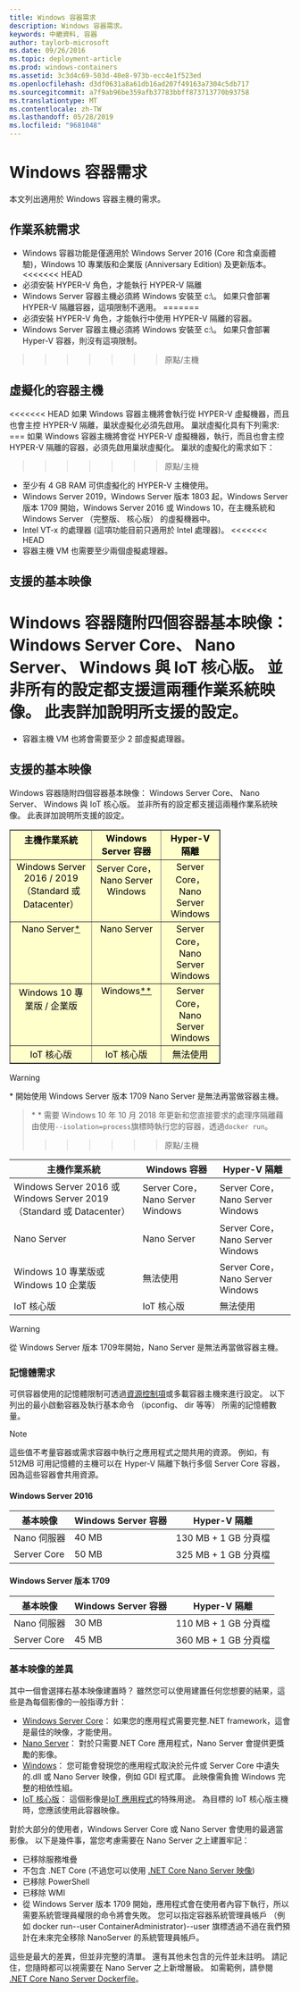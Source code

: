 ```yaml
---
title: Windows 容器需求
description: Windows 容器需求。
keywords: 中繼資料, 容器
author: taylorb-microsoft
ms.date: 09/26/2016
ms.topic: deployment-article
ms.prod: windows-containers
ms.assetid: 3c3d4c69-503d-40e8-973b-ecc4e1f523ed
ms.openlocfilehash: d3df0631a8a61db16ad207f49163a7304c5db717
ms.sourcegitcommit: a7f9ab96be359afb37783bbff873713770b93758
ms.translationtype: MT
ms.contentlocale: zh-TW
ms.lasthandoff: 05/28/2019
ms.locfileid: "9681048"
---
```

# <a name="windows-container-requirements"></a>Windows 容器需求

本文列出適用於 Windows 容器主機的需求。

## <a name="os-requirements"></a>作業系統需求

- Windows 容器功能是僅適用於 Windows Server 2016 (Core 和含桌面體驗)，Windows 10 專業版和企業版 (Anniversary Edition) 及更新版本。
<<<<<<< HEAD
- 必須安裝 HYPER-V 角色，才能執行 HYPER-V 隔離
- Windows Server 容器主機必須將 Windows 安裝至 c:\。 如果只會部署 HYPER-V 隔離容器，這項限制不適用。
=======
- 必須安裝 HYPER-V 角色，才能執行中使用 HYPER-V 隔離的容器。
- Windows Server 容器主機必須將 Windows 安裝至 c:\。 如果只會部署 Hyper-V 容器，則沒有這項限制。
>>>>>>> 原點/主機

## <a name="virtualized-container-hosts"></a>虛擬化的容器主機

<<<<<<< HEAD 如果 Windows 容器主機將會執行從 HYPER-V 虛擬機器，而且也會主控 HYPER-V 隔離，巢狀虛擬化必須先啟用。 巢狀虛擬化具有下列需求: === 如果 Windows 容器主機將會從 HYPER-V 虛擬機器，執行，而且也會主控 HYPER-V 隔離的容器，必須先啟用巢狀虛擬化。 巢狀的虛擬化的需求如下：
>>>>>>> 原點/主機

- 至少有 4 GB RAM 可供虛擬化的 HYPER-V 主機使用。
- Windows Server 2019，Windows Server 版本 1803 起，Windows Server 版本 1709 開始，Windows Server 2016 或 Windows 10，在主機系統和 Windows Server （完整版、 核心版） 的虛擬機器中。
- Intel VT-x 的處理器 (這項功能目前只適用於 Intel 處理器)。
<<<<<<< HEAD
- 容器主機 VM 也需要至少兩個虛擬處理器。

## <a name="supported-base-images"></a>支援的基本映像

<a name="windows-containers-are-offered-with-four-container-base-images-windows-server-core-nano-server-windows-and-iot-core-not-all-configurations-support-both-os-images-this-table-details-the-supported-configurations"></a>Windows 容器隨附四個容器基本映像： Windows Server Core、 Nano Server、 Windows 與 IoT 核心版。 並非所有的設定都支援這兩種作業系統映像。 此表詳加說明所支援的設定。
=======
- 容器主機 VM 也將會需要至少 2 部虛擬處理器。

## <a name="supported-base-images"></a>支援的基本映像

Windows 容器隨附四個容器基本映像： Windows Server Core、 Nano Server、 Windows 與 IoT 核心版。 並非所有的設定都支援這兩種作業系統映像。 此表詳加說明所支援的設定。

<table border="1" style="background-color:FFFFCC;border-collapse:collapse;border:1px solid FFCC00;color:000000;width:75%" cellpadding="5" cellspacing="5">
<thead>
<tr valign="top">
<th><center>主機作業系統</center></th>
<th><center>Windows Server 容器</center></th>
<th><center>Hyper-V 隔離</center></th>
</tr>
</thead>
<tbody>
<tr valign="top">
<td><center>Windows Server 2016 / 2019 （Standard 或 Datacenter）</center></td>
<td><center>Server Core，Nano Server Windows</center></td>
<td><center>Server Core，Nano Server Windows</center></td>
</tr>
<tr valign="top">
<td><center>Nano Server<a href="#warn-1">*</a></center></td>
<td><center> Nano Server</center></td>
<td><center>Server Core，Nano Server Windows</center></td>
</tr>
<tr valign="top">
<td><center>Windows 10 專業版 / 企業版</center></td>
<td><center>Windows<a href="#warn-2">**</a></center></td>
<td><center>Server Core，Nano Server Windows</center></td>
</tr>
<tr valign="top">
<td><center>IoT 核心版</center></td>
<td><center>IoT 核心版</center></td>
<td><center>無法使用</center></td>
</tr>
</tbody>
</table>

> [!Warning]  
> <span id="warn-1">* 開始使用 Windows Server 版本 1709 Nano Server 是無法再當做容器主機。</span>

> <span id="warn-2">* * 需要 Windows 10 年 10 月 2018 年更新和您直接要求的處理序隔離藉由使用`--isolation=process`旗標時執行您的容器，透過`docker run`。</span>
>>>>>>> 原點/主機

|主機作業系統|Windows 容器|Hyper-V 隔離|
|---------------------|-----------------|-----------------|
|Windows Server 2016 或 Windows Server 2019 （Standard 或 Datacenter）|Server Core，Nano Server Windows|Server Core，Nano Server Windows|
|Nano Server|Nano Server|Server Core，Nano Server Windows|
|Windows 10 專業版或 Windows 10 企業版|無法使用|Server Core，Nano Server Windows|
|IoT 核心版|IoT 核心版|無法使用|

> [!WARNING]  
> 從 Windows Server 版本 1709年開始，Nano Server 是無法再當做容器主機。

### <a name="memory-requirements"></a>記憶體需求

可供容器使用的記憶體限制可透過[資源控制項](https://docs.microsoft.com/virtualization/windowscontainers/manage-containers/resource-controls)或多載容器主機來進行設定。  以下列出的最小啟動容器及執行基本命令 （ipconfig、 dir 等等） 所需的記憶體數量。

>[!NOTE]
>這些值不考量容器或需求容器中執行之應用程式之間共用的資源。  例如，有 512MB 可用記憶體的主機可以在 Hyper-V 隔離下執行多個 Server Core 容器，因為這些容器會共用資源。

#### <a name="windows-server-2016"></a>Windows Server 2016

| 基本映像  | Windows Server 容器 | Hyper-V 隔離    |
| ----------- | ------------------------ | -------------------- |
| Nano 伺服器 | 40 MB                     | 130 MB + 1 GB 分頁檔 |
| Server Core | 50 MB                     | 325 MB + 1 GB 分頁檔 |

#### <a name="windows-server-version-1709"></a>Windows Server 版本 1709

| 基本映像  | Windows Server 容器 | Hyper-V 隔離    |
| ----------- | ------------------------ | -------------------- |
| Nano 伺服器 | 30 MB                     | 110 MB + 1 GB 分頁檔 |
| Server Core | 45 MB                     | 360 MB + 1 GB 分頁檔 |

### <a name="base-image-differences"></a>基本映像的差異

其中一個會選擇右基本映像建置時？ 雖然您可以使用建置任何您想要的結果，這些是為每個影像的一般指導方針：

- [Windows Server Core](https://hub.docker.com/_/microsoft-windows-servercore)： 如果您的應用程式需要完整.NET framework，這會是最佳的映像，才能使用。
- [Nano Server](https://hub.docker.com/_/microsoft-windows-nanoserver)： 對於只需要.NET Core 應用程式，Nano Server 會提供更獎勵的影像。
- [Windows](https://hub.docker.com/_/microsoft-windowsfamily-windows)： 您可能會發現您的應用程式取決於元件或 Server Core 中遺失的.dll 或 Nano Server 映像，例如 GDI 程式庫。 此映像需負擔 Windows 完整的相依性組。
- [IoT 核心版](https://hub.docker.com/_/microsoft-windows-iotcore)： 這個影像是[IoT 應用程式](https://developer.microsoft.com/windows/iot)的特殊用途。 為目標的 IoT 核心版主機時，您應該使用此容器映像。

對於大部分的使用者，Windows Server Core 或 Nano Server 會使用的最適當影像。 以下是幾件事，當您考慮需要在 Nano Server 之上建置牢記：

- 已移除服務堆疊
- 不包含 .NET Core (不過您可以使用 [.NET Core Nano Server 映像](https://hub.docker.com/r/microsoft/dotnet/))
- 已移除 PowerShell
- 已移除 WMI
- 從 Windows Server 版本 1709 開始，應用程式會在使用者內容下執行，所以需要系統管理員權限的命令將會失敗。 您可以指定容器系統管理員帳戶 （例如 docker run--user ContainerAdministrator)--user 旗標透過不過在我們預計在未來完全移除 NanoServer 的系統管理員帳戶。

這些是最大的差異，但並非完整的清單。 還有其他未包含的元件並未註明。 請記住，您隨時都可以視需要在 Nano Server 之上新增層級。 如需範例，請參閱 [.NET Core Nano Server Dockerfile](https://github.com/dotnet/dotnet-docker/blob/master/2.1/sdk/nanoserver-1803/amd64/Dockerfile)。
